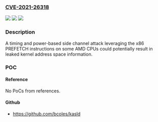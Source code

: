 ### [CVE-2021-26318](https://cve.mitre.org/cgi-bin/cvename.cgi?name=CVE-2021-26318)
![](https://img.shields.io/static/v1?label=Product&message=All%20supported%20processors&color=blue)
![](https://img.shields.io/static/v1?label=Version&message=%3C%20%20%20&color=brighgreen)
![](https://img.shields.io/static/v1?label=Vulnerability&message=CWE-208%20Information%20Exposure%20Through%20Timing%20Discrepancy&color=brighgreen)

### Description

A timing and power-based side channel attack leveraging the x86 PREFETCH instructions on some AMD CPUs could potentially result in leaked kernel address space information.

### POC

#### Reference
No PoCs from references.

#### Github
- https://github.com/bcoles/kasld

